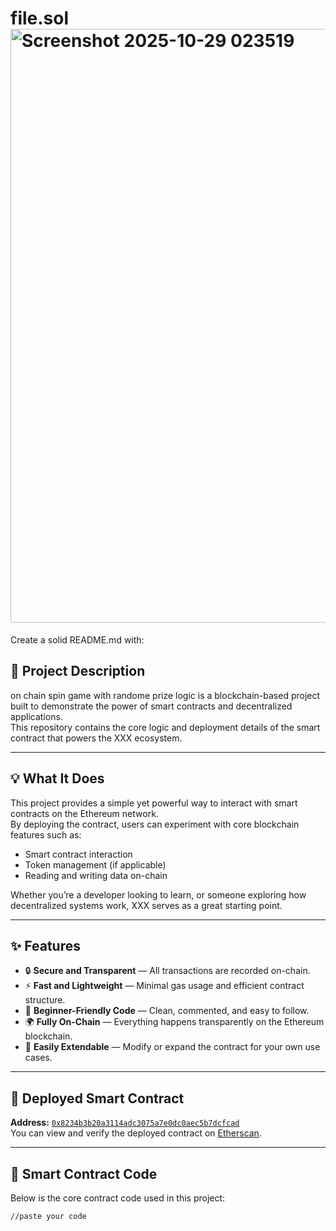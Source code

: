 # file.sol<img width="1877" height="950" alt="Screenshot 2025-10-29 023519" src="https://github.com/user-attachments/assets/6492726d-ca3a-4845-81ce-4570a1b924dc" />
Create a solid README.md with:


## 🧩 Project Description  
on chain spin game with randome prize  logic is a blockchain-based project built to demonstrate the power of smart contracts and decentralized applications.  
This repository contains the core logic and deployment details of the smart contract that powers the XXX ecosystem.

---

## 💡 What It Does  
This project provides a simple yet powerful way to interact with smart contracts on the Ethereum network.  
By deploying the contract, users can experiment with core blockchain features such as:  
- Smart contract interaction  
- Token management (if applicable)  
- Reading and writing data on-chain  

Whether you’re a developer looking to learn, or someone exploring how decentralized systems work, XXX serves as a great starting point.

---

## ✨ Features  
- 🔒 **Secure and Transparent** — All transactions are recorded on-chain.  
- ⚡ **Fast and Lightweight** — Minimal gas usage and efficient contract structure.  
- 🧠 **Beginner-Friendly Code** — Clean, commented, and easy to follow.  
- 🌍 **Fully On-Chain** — Everything happens transparently on the Ethereum blockchain.  
- 🧰 **Easily Extendable** — Modify or expand the contract for your own use cases.

---

## 🔗 Deployed Smart Contract  
**Address:** [`0x8234b3b20a3114adc3075a7e0dc0aec5b7dcfcad`](https://etherscan.io/address/0x8234b3b20a3114adc3075a7e0dc0aec5b7dcfcad)  
You can view and verify the deployed contract on [Etherscan](https://etherscan.io/).

---

## 🧱 Smart Contract Code  
Below is the core contract code used in this project:

```solidity
//paste your code
